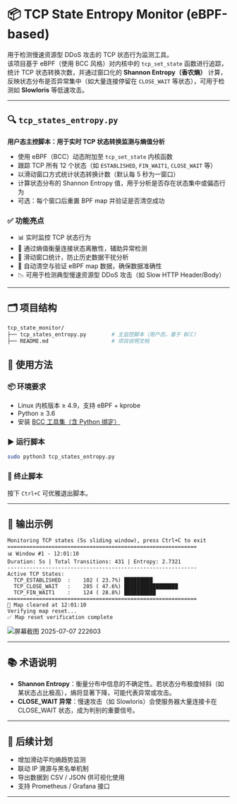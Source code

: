 # 📦 TCP State Entropy Monitor (eBPF-based)

用于检测慢速资源型 DDoS 攻击的 TCP 状态行为监测工具。  
该项目基于 eBPF（使用 BCC 风格）对内核中的 `tcp_set_state` 函数进行追踪，统计 TCP 状态转换次数，并通过窗口化的 **Shannon Entropy（香农熵）** 计算，反映状态分布是否异常集中（如大量连接停留在 `CLOSE_WAIT` 等状态），可用于检测如 **Slowloris** 等低速攻击。

---

## 🔍 `tcp_states_entropy.py`

**用户态主控脚本：用于实时 TCP 状态转换监测与熵值分析**

- 使用 eBPF（BCC）动态附加至 `tcp_set_state` 内核函数
- 跟踪 TCP 所有 12 个状态（如 `ESTABLISHED`, `FIN_WAIT1`, `CLOSE_WAIT` 等）
- 以滑动窗口方式统计状态转换计数（默认每 5 秒为一窗口）
- 计算状态分布的 Shannon Entropy 值，用于分析是否存在状态集中或偏态行为
- 可选：每个窗口后重置 BPF map 并验证是否清空成功

### ✅ 功能亮点

- 📊 实时监控 TCP 状态行为
- 🧠 通过熵值衡量连接状态离散性，辅助异常检测
- 🔄 滑动窗口统计，防止历史数据干扰分析
- 🧪 自动清空与验证 eBPF map 数据，确保数据准确性
- 📉 可用于检测典型慢速资源型 DDoS 攻击（如 Slow HTTP Header/Body）

---

## 🗂️ 项目结构

```bash
tcp_state_monitor/
├── tcp_states_entropy.py        # 主监控脚本（用户态，基于 BCC）
├── README.md                    # 项目说明文档
```

## 🚀 使用方法

### 📦 环境要求

- Linux 内核版本 ≥ 4.9，支持 eBPF + kprobe
- Python ≥ 3.6
- 安装 [BCC 工具集（含 Python 绑定）](https://github.com/iovisor/bcc)

### ▶️ 运行脚本

```bash
sudo python3 tcp_states_entropy.py
````

### 🛑 终止脚本

按下 `Ctrl+C` 可优雅退出脚本。

---

## 🧪 输出示例

```
Monitoring TCP states (5s sliding window), press Ctrl+C to exit
============================================================
📊 Window #1 - 12:01:10
Duration: 5s | Total Transitions: 431 | Entropy: 2.7321
------------------------------------------------------------
Active TCP States:
  TCP_ESTABLISHED  :    102 ( 23.7%) █████████
  TCP_CLOSE_WAIT   :    205 ( 47.6%) █████████████████
  TCP_FIN_WAIT1    :    124 ( 28.8%) ██████████
============================================================
🔄 Map cleared at 12:01:10
Verifying map reset...
✅ Map reset verification complete
```
![屏幕截图 2025-07-07 222603](https://github.com/user-attachments/assets/3b7a7bef-4c85-4c0c-a975-3fd1dd6696be)

---

## 📚 术语说明

* **Shannon Entropy**：衡量分布中信息的不确定性。若状态分布极度倾斜（如某状态占比极高），熵将显著下降，可能代表异常或攻击。
* **CLOSE\_WAIT 异常**：慢速攻击（如 Slowloris）会使服务器大量连接卡在 CLOSE\_WAIT 状态，成为判别的重要信号。

---

## 🔧 后续计划

* 增加滑动平均熵趋势监测
* 联动 IP 溯源与黑名单机制
* 导出数据到 CSV / JSON 供可视化使用
* 支持 Prometheus / Grafana 接口

---

```
